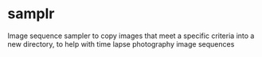 # samplr
Image sequence sampler to copy images that meet a specific criteria into a new directory, to help with time lapse photography image sequences
